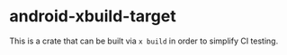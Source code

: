 # android-xbuild-target

This is a crate that can be built via `x build` in order to simplify CI testing.
